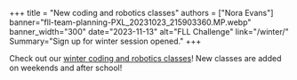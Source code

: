 +++
title = "New coding and robotics classes"
authors = ["Nora Evans"]
banner="fll-team-planning-PXL_20231023_215903360.MP.webp"
banner_width="300"
date="2023-11-13"
alt="FLL Challenge"
link="/winter/"
Summary="Sign up for winter session opened."
+++

<div class="container">
    <div class="row">
        <div class="col">
            Check out our <a href="/winter/">winter coding and robotics classes</a>! New classes are added on weekends and after school!
        </div>
    </div>
</div>


